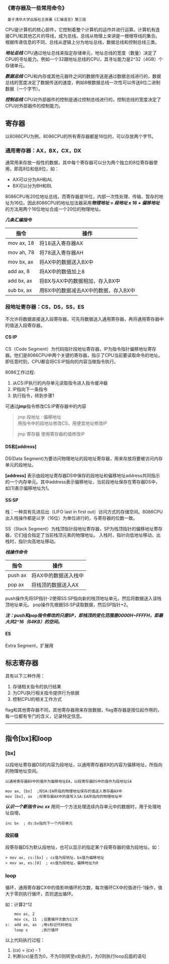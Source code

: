 ### 《寄存器及一些常用命令》
```code
 基于清华大学出版社王爽著《汇编语言》第三版
```

CPU是计算机的核心部件，它控制着整个计算机的运作并进行运算。计算机有连接CPU和其他芯片的导线，成为总线。总线从物理上来讲是一根根导线的集合。根据传递信息的不同，总线从逻辑上分为地址总线，数据总线和控制总线三类。

***地址总线***
CPU通过地址总线来指定存储单元，地址总线的宽度（数量）决定了CPU的寻址能力。例如一个32跟地址总线的CPU，其寻址能力是2^32（4GB）个存储单元。

***数据总线***
CPU和内存或其他元器件之间的数据传送是通过数据总线进行的，数据总线的宽度决定了数据传送的速度，例如8根数据总线一次性可以传送8位二进制数据（一个字节）。

***控制总线***
CPU对外部器件的控制是通过控制总线进行的，控制总线的宽度决定了CPU对外部器件的控制能力。

## 寄存器
以8086CPU为例，8086CPU的所有寄存器都是16位的，可以存放两个字节。

### 通用寄存器：AX，BX，CX，DX

通常用来存放一般性的数据，其中每个寄存器可以分为两个独立的8位寄存器使用，即高8位和低8位，如：
- AX可以分为AH和AL
- BX可以分为BH和BL

8086CPU有20位地址总线，而寄存器是16位，内部一次性处理、传输、暂存的地址为16位。因此8086CPU的地址加法器采用***物理地址 = 段地址 x 16 + 偏移地址*** 的方法用两个16位地址合成一个20位的物理地址。

***几条汇编指令***

指令 | 操作 |
---- | ---- |
mov ax, 18 | 将18送入寄存器AX |
mov ah, 78 | 将78送入寄存器AH |
mov bx, ax | 将AX中的数据送入BX中 |
add ax, 8  | 将AX中的数值加上8 |
add bx, ax | 将BX与AX中的数据相加，存入BX中 |
sub bx, ax | 用BX中的数据减去AX中的数据，存入BX中 |

### 段地址寄存器：CS，DS，SS，ES
不允许将数据直接送入段寄存器，可先将数据送入通用寄存器，再将通用寄存器中的值送入段寄存器。

#### CS:IP
CS（Code Segment）为代码指针段地址寄存器，IP为指令指针偏移地址寄存器。他们是8086CPU中两个关键的寄存器，指示了CPU当前要读取命令的地址。即任意时刻，CPU都会将CS:IP指向的内容当做指令执行。

8086工作过程:
1. 从CS:IP执行的内存单元读取指令进入指令缓冲器
2. IP指向下一条指令
3. 执行指令，转到步骤1

可通过***jmp***指令修改CS:IP寄存器中的内容

> jmp 段地址 : 偏移地址    
> 用指令中的段地址修改CS，用便宜地址修改IP
>
> jmp 寄存器
> 使用寄存器的值修改IP


#### DS和[address]
DS(Data Segment)为要访问物理地址的段地址寄存器，用来存放将要被访问内存单元的段地址。

**[address]** 表示由段地址寄存器DS中保存的段地址和偏移地址address共同指示的一个内存单元。其中address表示偏移地址，当前段地址保存在寄存器DS中，如[1]表示偏移地址为1。


#### SS:SP
栈：一种具有先进后出（LIFO last in first out）访问方式的存储空间。8086CPU出入栈操作都是以字（16位）为单位进行的，与寄存器的位数一致。

SS（Stack Segment）为栈顶指针段地址寄存器，SP为栈顶指针的偏移地址寄存器，它们组合指定了当前栈顶元素的物理地址。
入栈时，指针向低地址移动，出栈时，指针向高地址移动。

***栈操作命令***

指令 | 操作 |
---- | ---- |
push ax | 将AX中的数据送入栈中 |
pop ax | 将栈顶的数据送入AX |

push操作先将SP指针-2使得SS:SP指向新的栈顶地址单元，然后将数据送入该栈顶地址单元。
pop操作先根据SS:SP读取数据，然后SP指针+2。

***注：push和pop指令修改的只是SP，即栈顶的变化范围是0000H~FFFFH，即最大共2^16（64KB）的空间。***

#### ES
Extra Segment，扩展用

## 标志寄存器
具有以下三种作用：
1. 存储相关指令的执行结果
2. 为CPU执行相关指令提供行为依据
3. 控制CPU的相关工作方式

flag和其他寄存器不同，其他寄存器用来存放数据，flag寄存器是按位起作用的，每一位都有专门的含义，记录特定信息。


---
## 指令[bx]和loop
### [bx]
以段地址寄存器DS的内容为段地址，以通用寄存器BX的内容为偏移地址，所指向的物理地址空间。

```
以通用寄存器BX中的值作为偏移地址EA，以段寄存器DS中的值作为段地址SA

mov ax, [bx]  ;将SA:EA所指向物理地址保存的值送入寄存器AX中
mov [bx], ax  ;将寄存器AX中的值写入SA:EA所指向的物理地址中
```

***认识一个新指令 inc xx***
用同一个方法处理连续内存单元中的数据时，用于处理地址自增。
```
inc bx  ; ds:bx指向下一个内存单元
```

#### 段前缀
段寄存器DS为默认段地址，也可以显示的指定某个段寄存器的值为段地址。如：
```
> mov ax, cs:[bx] ; cs值为段地址，bx值为偏移地址
> mov ax, es:[0]  ; es值为段地址，偏移地址为0
```

### loop
循环，通用寄存器CX中的值影响循环的次数，每次循环CX中的值进行-1操作，值大于零则执行循环，否则退出循环。

如：计算2^12
```
    mov ax, 2
    mov cx, 11  ;设置循环次数为11次
s:  add ax, ax  ;用s标记代码地址
    loop s      ;执行循环
```
以上代码执行过程：
1. (cx) = (cx) - 1
2. 判断(cx)是否为0，不为0则转至s处执行，为0则执行loop后面的语句

